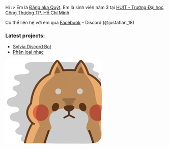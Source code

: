 Hi :>
Em là [Đăng aka Quýt](https://www.facebook.com/hiimdang18). Em là sinh viên năm 3 tại [HUIT - Trường Đại học Công Thương TP. Hồ Chí Minh](https://www.facebook.com/DhCongThuongHCM) 

Có thể liên hệ với em qua [Facebook](https://www.facebook.com/hiimdang18/) – Discord (@justaflan_18)

### Latest projects:
- [Sylvia Discord Bot](https://github.com/hiimdang/SylviaDiscordBot)
- [Phân loại nhạc](https://github.com/hiimdang/PhanLoaiNhac)

[![hiimdang](tonton.gif)](https://hiimdang.github.io/hiimdang) 